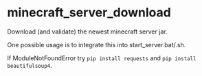 # minecraft_server_download
Download (and validate) the newest minecraft server jar.

One possible usage is to integrate this into start_server.bat/.sh.

If ModuleNotFoundError try `pip install requests` and `pip install beautifulsoup4`.
